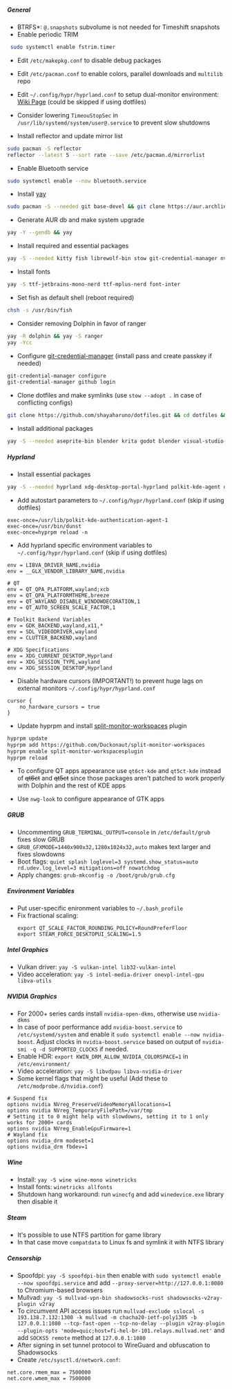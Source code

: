 ##### General
* BTRFS*: `@.snapshots` subvolume is not needed for Timeshift snapshots
* Enable periodic TRIM 
```sh 
 sudo systemctl enable fstrim.timer
 ```
 
* Edit `/etc/makepkg.conf` to disable debug packages
* Edit `/etc/pacman.conf` to enable colors, parallel downloads and `multilib` repo
* Edit `~/.config/hypr/hyprland.conf` to setup dual-monitor environment: [Wiki Page](https://wiki.hyprland.org/Configuring/Monitors/) (could be skipped if using dotfiles)
* Consider lowering `TimeouStopSec` in `/usr/lib/systemd/system/user@.service` to prevent slow shutdowns

* Install reflector and update mirror list
```sh
sudo pacman -S reflector
reflector --latest 5 --sort rate --save /etc/pacman.d/mirrorlist
```

* Enable Bluetooth service
```sh
sudo systemctl enable --now bluetooth.service
```

* Install [yay](https://github.com/Jguer/yay)
```sh
sudo pacman -S --needed git base-devel && git clone https://aur.archlinux.org/yay.git && cd yay && makepkg -si
```

* Generate AUR db and make system upgrade
```sh 
yay -Y --gendb && yay
```

* Install required and essential packages
```sh
yay -S --needed kitty fish librewolf-bin stow git-credential-manager nvidia-open-dkms nvidia-utils egl-wayland pipewire wireplumber sddm wl-clipboard tar kate dolphin
```

* Install fonts
```sh
yay -S ttf-jetbrains-mono-nerd ttf-mplus-nerd font-inter
```

* Set fish as default shell (reboot required)
```sh
chsh -s /usr/bin/fish
```

* Consider removing Dolphin in favor of ranger
```sh
yay -R dolphin && yay -S ranger
yay -Ycc
```

* Configure [git-credential-manager](https://github.com/git-ecosystem/git-credential-manager/blob/release/docs/install.md) (install pass and create passkey if needed)
```sh
git-credential-manager configure
git-credential-manager github login
```

* Clone dotfiles and make symlinks (use `stow --adopt .` in case of conflicting configs)
```sh 
git clone https://github.com/shayaharuno/dotfiles.git && cd dotfiles && stow .
```

* Install additional packages 
```sh
yay -S --needed aseprite-bin blender krita godot blender visual-studio-code-bin ncspot steam keepassxc telegram-desktop qbittorrent obs-studio discord neovim ark rnote vlc kcalc
```

##### Hyprland
* Install essential packages
```sh
yay -S --needed hyprland xdg-desktop-portal-hyprland polkit-kde-agent qt5-wayland qt6-wayland dunst qt5ct-kde qt6ct-kde nwg-look grimblast-git
```

* Add autostart parameters to `~/.config/hypr/hyprland.conf` (skip if using dotfiles)
```
exec-once=/usr/lib/polkit-kde-authentication-agent-1
exec-once=/usr/bin/dunst
exec-once=hyprpm reload -n
```

* Add hyprland specific environment variables to `~/.config/hypr/hyprland.conf`  (skip if using dotfiles)
```
env = LIBVA_DRIVER_NAME,nvidia
env = __GLX_VENDOR_LIBRARY_NAME,nvidia

# QT
env = QT_QPA_PLATFORM,wayland;xcb
env = QT_QPA_PLATFORMTHEME,breeze
env = QT_WAYLAND_DISABLE_WINDOWDECORATION,1
env = QT_AUTO_SCREEN_SCALE_FACTOR,1

# Toolkit Backend Variables
env = GDK_BACKEND,wayland,x11,*
env = SDL_VIDEODRIVER,wayland
env = CLUTTER_BACKEND,wayland

# XDG Specifications
env = XDG_CURRENT_DESKTOP,Hyprland
env = XDG_SESSION_TYPE,wayland
env = XDG_SESSION_DESKTOP,Hyprland
```

* Disable hardware cursors (IMPORTANT!) to prevent huge lags on external monitors `~/.config/hypr/hyprland.conf`  
```
cursor {
    no_hardware_cursors = true
}

```

* Update hyprpm and install [split-monitor-workspaces](https://github.com/Duckonaut/split-monitor-workspaces) plugin
```sh
hyprpm update
hyprpm add https://github.com/Duckonaut/split-monitor-workspaces
hyprpm enable split-monitor-workspacesplugin
hyprpm reload
```

* To configure QT apps appearance use `qt6ct-kde` and `qt5ct-kde` instead of ~~qt6ct~~ and ~~qt5ct~~ since those packages aren't patched to work properly with Dolphin and the rest of KDE apps

* Use `nwg-look` to configure appearance of GTK apps

##### GRUB
 * Uncommenting `GRUB_TERMINAL_OUTPUT=console` in `/etc/default/grub` fixes slow GRUB
 * `GRUB_GFXMODE=1440x900x32,1280x1024x32,auto` makes text larger and fixes slowdowns
 * Boot flags: `quiet splash loglevel=3 systemd.show_status=auto rd.udev.log_level=3 mitigations=off nowatchdog`
 * Apply changes: `grub-mkconfig -o /boot/grub/grub.cfg`

##### Environment Variables
 * Put user-specific enironment variables to `~/.bash_profile`
 * Fix fractional scaling:
   ```
   export QT_SCALE_FACTOR_ROUNDING_POLICY=RoundPreferFloor
   export STEAM_FORCE_DESKTOPUI_SCALING=1.5
   ```

##### Intel Graphics
 * Vulkan driver: `yay -S vulkan-intel lib32-vulkan-intel`
 * Video acceleration: `yay -S intel-media-driver onevpl-intel-gpu libva-utils`

##### NVIDIA Graphics
 * For 2000+ series cards install `nvidia-open-dkms`, otherwise use `nvidia-dkms`
 * In case of poor performance add `nvidia-boost.service` to `/etc/systemd/system` and enable it `sudo systemctl enable --now nvidia-boost`. Adjust clocks in `nvidia-boost.service` based on output of `nvidia-smi -q -d SUPPORTED_CLOCKS` if needed.
 * Enable HDR: `export KWIN_DRM_ALLOW_NVIDIA_COLORSPACE=1` in `/etc/environment/`
 * Video acceleration: `yay -S libvdpau libva-nvidia-driver`
* Some kernel flags that might be useful (Add these to `/etc/modprobe.d/nvidia.conf`)
```
# Suspend fix
options nvidia NVreg_PreserveVideoMemoryAllocations=1
options nvidia NVreg_TemporaryFilePath=/var/tmp
# Setting it to 0 might help with slowdowns, setting it to 1 only works for 2000+ cards
options nvidia NVreg_EnableGpuFirmware=1
# Wayland fix
options nvidia_drm modeset=1
options nvidia_drm fbdev=1
```

##### Wine
 * Install: `yay -S wine wine-mono winetricks`
 * Install fonts: `winetricks allfonts`
 * Shutdown hang workaround: run `winecfg` and add `winedevice.exe` library then disable it

##### Steam
 * It's possible to use NTFS partition for game library
 * In that case move `compatdata` to Linux fs and symlink it with NTFS library

##### Censorship
 * Spoofdpi: `yay -S spoofdpi-bin` then enable with `sudo systemctl enable --now spoofdpi.service` and add `--proxy-server=http://127.0.0.1:8080` to Chromium-based browsers
 * Mullvad: `yay -S mullvad-vpn-bin shadowsocks-rust shadowsocks-v2ray-plugin v2ray`
 * To circumvent API access issues run `mullvad-exclude sslocal -s 193.138.7.132:1300 -k mullvad -m chacha20-ietf-poly1305 -b 127.0.0.1:1080 --tcp-fast-open --tcp-no-delay --plugin v2ray-plugin --plugin-opts 'mode=quic;host=fi-hel-br-101.relays.mullvad.net'` and add `SOCKS5 remote` method at `127.0.0.1:1080`
 * After signing in set tunnel protocol to WireGuard and obfuscation to Shadowsocks
 * Create `/etc/sysctl.d/network.conf`:
```
net.core.rmem_max = 7500000
net.core.wmem_max = 7500000
```
